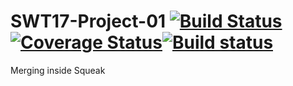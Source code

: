 # SWT17-Project-01 [![Build Status](https://travis-ci.org/HPI-SWA-Teaching/SWT17-Project-01.svg?branch=master)](https://travis-ci.org/HPI-SWA-Teaching/SWT17-Project-01)[![Coverage Status](https://coveralls.io/repos/github/HPI-SWA-Teaching/SWT17-Project-01/badge.svg?branch=master)](https://coveralls.io/github/HPI-SWA-Teaching/SWT17-Project-01?branch=master)[![Build status](https://ci.appveyor.com/api/projects/status/60wbr9vr6yfhot3a?svg=true)](https://ci.appveyor.com/project/Baschdl/swt17-project-01)
Merging inside Squeak
